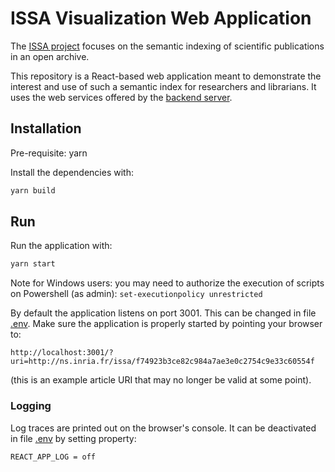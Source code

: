 # ISSA Visualization Web Application

The [ISSA project](https://issa.cirad.fr/) focuses on the semantic indexing of scientific publications in an open archive.

This repository is a React-based web application meant to demonstrate the interest and use of such a semantic index for researchers and librarians.
It uses the web services offered by the [backend server](https://github.com/issa-project/backend-services/).


## Installation


Pre-requisite: yarn

Install the dependencies with:
```bash
yarn build
```


## Run

Run the application with:
```bash
yarn start
```

Note for Windows users: you may need to authorize the execution of scripts on Powershell (as admin): `set-executionpolicy unrestricted`

By default the application listens on port 3001. This can be changed in file [.env](.env).
Make sure the application is properly started by pointing your browser to:
```
http://localhost:3001/?uri=http://ns.inria.fr/issa/f74923b3ce82c984a7ae3e0c2754c9e33c60554f
```
(this is an example article URI that may no longer be valid at some point).


### Logging

Log traces are printed out on the browser's console. It can be deactivated in file [.env](.env) by setting property:
```
REACT_APP_LOG = off
```
